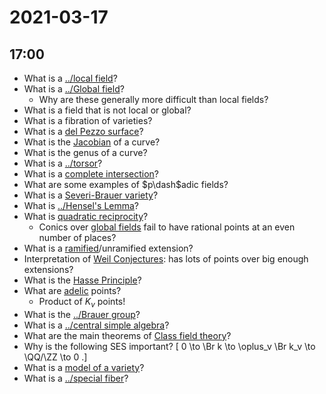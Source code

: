 # 2021-03-17

## 17:00

- What is a [../local field](../local%20field.md)?
- What is a [../Global field](../Global%20field.md)?
  - Why are these generally more difficult than local fields?
- What is a field that is not local or global?
- What is a fibration of varieties?
- What is a [del Pezzo surface](del%20Pezzo%20surface)?
- What is the [Jacobian](../Jacobian.md) of a curve?
- What is the genus of a curve?
- What is a [../torsor](../torsor.md)?
- What is a [complete intersection](complete%20intersection)?
- What are some examples of $p\dash$adic fields?
- What is a [Severi-Brauer variety](Severi-Brauer%20variety)?
- What is [../Hensel's Lemma](../Hensel's%20Lemma.md)?
- What is [quadratic reciprocity](quadratic%20reciprocity)?
  - Conics over [global fields](../Global%20field.md) fail to have rational points at an even number of places?
- What is a [ramified](../zettelkasten/ramified%20primes.md)/unramified extension?
- Interpretation of [Weil Conjectures](../Subjects/Weil%20Conjectures.md): has lots of points over big enough extensions?
- What is the [Hasse Principle](Hasse%20Principle)?
- What are [adelic](../adele.md) points?
  - Product of $K_v$ points!
- What is the [../Brauer group](../Brauer%20group.md)?
- What is a [../central simple algebra](../central%20simple%20algebra.md)?
- What are the main theorems of [Class field theory](../Class%20field%20theory.md)?
- Why is the following SES important?
\[
0 \to \Br k \to \oplus_v \Br k_v \to \QQ/\ZZ \to 0
.\]
- What is a [model of a variety](model%20of%20a%20variety)?
- What is a [../special fiber](../special%20fiber.md)?
